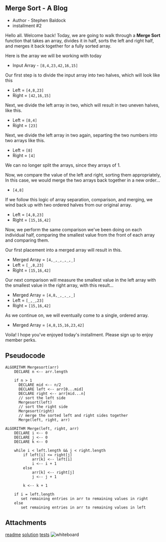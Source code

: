 ## Merge Sort - A Blog

* Author - Stephen Baldock
* installment #2

Hello all. Welcome back! Today, we are going to walk through a **Merge Sort** function that takes an array, divides it in half, sorts the left and right half, and merges it back together for a fully sorted array. 

Here is the array we will be working with today

* Input Array - `[8,4,23,42,16,15]`

Our first step is to divide the input array into two halves, which will look like this

* Left = `[4,8,23]`
* Right = `[42,16,15]`

Next, we divide the left array in two, which will result in two uneven halves, like this.

* Left = `[8,4]`
* Right = `[23]`

Next, we divide the left array in two again, separting the two numbers into two arrays like this.

* Left = `[8]`
* Right = `[4]`

We can no longer split the arrays, since they arrays of 1. 

Now, we compare the value of the left and right, sorting them appropriately, In this case, we would merge the two arrays back together in a new order...

* `[4,8]`

If we follow this logic of array separation, comparison, and merging, we wind back up with two ordered halves from our original array.

* Left = `[4,8,23]`
* Right = `[15,16,42]`

Now, we perform the same comparison we've been doing on each individual half, comparing the smallest value from the front of each array and comparing them. 

Our first placement into a merged array will result in this.

* Merged Array = `[4,_,_,_,_,_]`
* Left = `[_,8,23]`
* Right = `[15,16,42]`

Our next comparison will measure the smallest value in the left array with the smallest value in the right array, with this result...

* Merged Array = `[4,8,_,_,_,_]`
* Left = `[_,_,23]`
* Right = `[15,16,42]`

As we continue on, we will eventually come to a single, ordered array.

* Merged Array = `[4,8,15,16,23,42]`

Voila! I hope you've enjoyed today's installment. Please sign up to enjoy member perks. 


## Pseudocode

```
ALGORITHM Mergesort(arr)
    DECLARE n <-- arr.length
           
    if n > 1
      DECLARE mid <-- n/2
      DECLARE left <-- arr[0...mid]
      DECLARE right <-- arr[mid...n]
      // sort the left side
      Mergesort(left)
      // sort the right side
      Mergesort(right)
      // merge the sorted left and right sides together
      Merge(left, right, arr)

ALGORITHM Merge(left, right, arr)
    DECLARE i <-- 0
    DECLARE j <-- 0
    DECLARE k <-- 0

    while i < left.length && j < right.length
        if left[i] <= right[j]
            arr[k] <-- left[i]
            i <-- i + 1
        else
            arr[k] <-- right[j]
            j <-- j + 1
            
        k <-- k + 1

    if i = left.length
       set remaining entries in arr to remaining values in right
    else
       set remaining entries in arr to remaining values in left
```
## Attachments

[readme](README.md)
[solution](merge-sort.js)
[tests](merge-sort.test.js)
![whiteboard](whiteboard.png)
